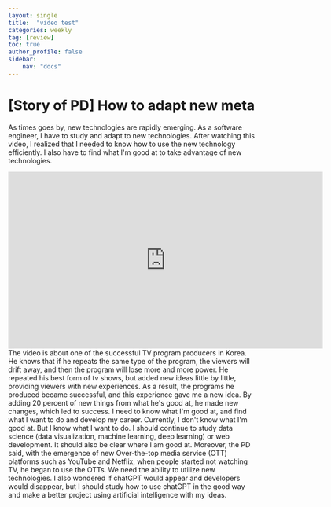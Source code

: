 ```yaml
---
layout: single
title:  "video test"
categories: weekly
tag: [review]
toc: true
author_profile: false
sidebar:
    nav: "docs"
---
```



# [Story of PD] How to adapt new meta

As times goes by, new technologies are rapidly emerging. As a software engineer, I have to study and adapt to new technologies.
After watching this video, I realized that I needed to know how to use the new technology efficiently. I also have to find what I'm good at to take advantage of new technologies. <br>

<iframe width="640" height="360" src="https://www.youtube.com/embed/lsEda2y4wWo" frameborder="0" allowfullscreen></iframe>
<br>
The video is about one of the successful TV program producers in Korea. He knows that if he repeats the same type of the program, the viewers will drift away, and then the program will lose more and more power. He repeated his best form of tv shows, but added new ideas little by little, providing viewers with new experiences. As a result, the programs he produced became successful, and this experience gave me a new idea. By adding 20 percent of new things from what he's good at, he made new changes, which led to success. I need to know what I'm good at, and find what I want to do and develop my career. Currently, I don't know what I'm good at. But I know what I want to do. I should continue to study data science (data visualization, machine learning, deep learning) or web development. It should also be clear where I am good at.
Moreover, the PD said, with the emergence of new Over-the-top media service (OTT) platforms such as YouTube and Netflix, when people started not watching TV, he began to use the OTTs. We need the ability to utilize new technologies.
I also wondered if chatGPT would appear and developers would disappear, but I should study how to use chatGPT in the good way and make a better project using artificial intelligence with my ideas.